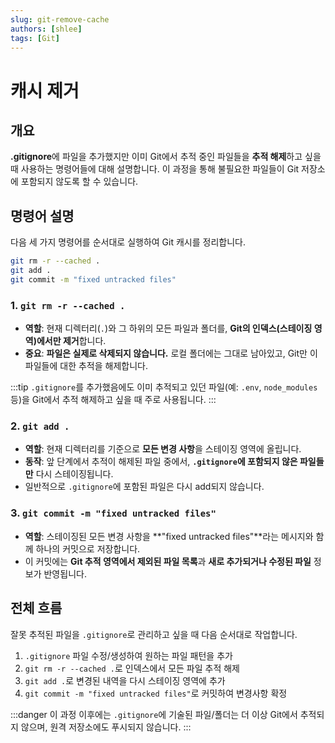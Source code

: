 ```yaml
---
slug: git-remove-cache
authors: [shlee]
tags: [Git]
---
```


# 캐시 제거

## 개요

**.gitignore**에 파일을 추가했지만 이미 Git에서 추적 중인 파일들을 **추적 해제**하고 싶을 때 사용하는 명령어들에 대해 설명합니다. 이 과정을 통해 불필요한 파일들이 Git 저장소에 포함되지 않도록 할 수 있습니다.

<!-- truncate -->

## 명령어 설명

다음 세 가지 명령어를 순서대로 실행하여 Git 캐시를 정리합니다.

```sh
git rm -r --cached .
git add .
git commit -m "fixed untracked files"
```

### 1. `git rm -r --cached .`

- **역할**: 현재 디렉터리(`.`)와 그 하위의 모든 파일과 폴더를, **Git의 인덱스(스테이징 영역)에서만 제거**합니다.
- **중요**: **파일은 실제로 삭제되지 않습니다.** 로컬 폴더에는 그대로 남아있고, Git만 이 파일들에 대한 추적을 해제합니다.

:::tip
`.gitignore`를 추가했음에도 이미 추적되고 있던 파일(예: `.env`, `node_modules` 등)을 Git에서 추적 해제하고 싶을 때 주로 사용됩니다.
:::

### 2. `git add .`

- **역할**: 현재 디렉터리를 기준으로 **모든 변경 사항**을 스테이징 영역에 올립니다.
- **동작**: 앞 단계에서 추적이 해제된 파일 중에서, **`.gitignore`에 포함되지 않은 파일들만** 다시 스테이징됩니다.
- 일반적으로 `.gitignore`에 포함된 파일은 다시 add되지 않습니다.

### 3. `git commit -m "fixed untracked files"`

- **역할**: 스테이징된 모든 변경 사항을 **"fixed untracked files"**라는 메시지와 함께 하나의 커밋으로 저장합니다.
- 이 커밋에는 **Git 추적 영역에서 제외된 파일 목록**과 **새로 추가되거나 수정된 파일** 정보가 반영됩니다.

## 전체 흐름

잘못 추적된 파일을 `.gitignore`로 관리하고 싶을 때 다음 순서대로 작업합니다.

1. `.gitignore` 파일 수정/생성하여 원하는 파일 패턴을 추가
2. `git rm -r --cached .`로 인덱스에서 모든 파일 추적 해제
3. `git add .`로 변경된 내역을 다시 스테이징 영역에 추가
4. `git commit -m "fixed untracked files"`로 커밋하여 변경사항 확정

:::danger
이 과정 이후에는 `.gitignore`에 기술된 파일/폴더는 더 이상 Git에서 추적되지 않으며, 원격 저장소에도 푸시되지 않습니다.
:::
